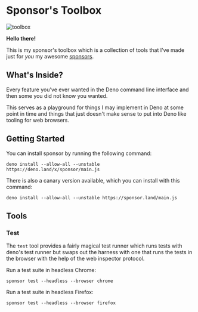 # Sponsor's Toolbox

![toolbox](https://user-images.githubusercontent.com/157787/126696554-d6945d31-90b9-4c18-bc93-96b9966596d0.jpg)

**Hello there!**

This is my sponsor's toolbox which is a collection of tools that I've
made just for *you* my awesome [sponsors](https://github.com/sponsors/caspervonb).

## What's Inside?

Every feature you've ever wanted in the Deno command line interface and then
some you did not know you wanted.

This serves as a playground for things I may implement in Deno at some point in
time and things that just doesn't make sense to put into Deno like tooling for
web browsers.

## Getting Started

You can install sponsor by running the following command:

```shell
deno install --allow-all --unstable https://deno.land/x/sponsor/main.js
```

There is also a canary version available, which you can install with this command:

```shell
deno install --allow-all --unstable https://sponsor.land/main.js
```

## Tools

### Test

The `test` tool provides a fairly magical test runner which runs tests with deno's test
runner but swaps out the harness with one that runs the tests in the browser with the help of the web
inspector protocol.

Run a test suite in headless Chrome:

```shell
sponsor test --headless --browser chrome
```

Run a test suite in headless Firefox:

```shell
sponsor test --headless --browser firefox
```

